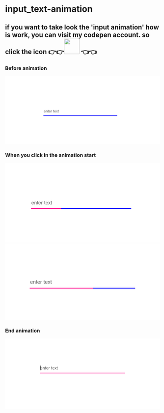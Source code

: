 # input_text-animation

<h2>if you want to take look the 'input animation' how is work, you can visit my codepen account.
so click the icon 👉👉<a href='https://codepen.io/ihebxxxjaouadi/pen/OJNBQpO'><img height="50" width="50" src="https://cdn.jsdelivr.net/npm/simple-icons@v3/icons/codepen.svg" /></a>
👈👈</h2>

### Before animation  
<img src="images/input-before_animation.PNG" width="800">
  
  
### When you click in the animation start  
<img src="images/input-start_animation1.PNG" width="600">
 
<img src="images/input-start_animation2.PNG" width="600">
  
  
### End animation  
<img src="images/input-end_animation.PNG" width="600">
